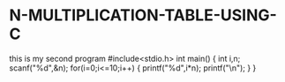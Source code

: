 # N-MULTIPLICATION-TABLE-USING-C
this is my second program
#include<stdio.h>
int main()
{
int i,n;
scanf("%d",&n);
for(i=0;i<=10;i++)
{
printf("%d",i*n);
printf("\n");
}
}
